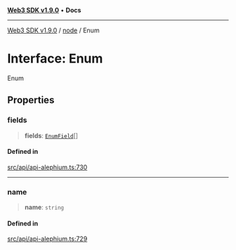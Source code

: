[**Web3 SDK v1.9.0**](../../../README.md) • **Docs**

***

[Web3 SDK v1.9.0](../../../globals.md) / [node](../README.md) / Enum

# Interface: Enum

Enum

## Properties

### fields

> **fields**: [`EnumField`](EnumField.md)[]

#### Defined in

[src/api/api-alephium.ts:730](https://github.com/Mystic-Nayy/alephium-web3/blob/c1afd789a197ce5fe21f08c2965942090157c33d/packages/web3/src/api/api-alephium.ts#L730)

***

### name

> **name**: `string`

#### Defined in

[src/api/api-alephium.ts:729](https://github.com/Mystic-Nayy/alephium-web3/blob/c1afd789a197ce5fe21f08c2965942090157c33d/packages/web3/src/api/api-alephium.ts#L729)
